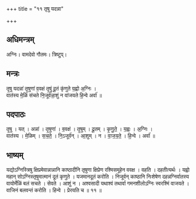 +++
title = "११ तृषु यदन्ना"

+++
## अधिमन्त्रम्
अग्निः। वामदेवो गौतमः। त्रिष्टुप्।

## मन्त्रः
तृ॒षु यदन्ना॑ तृ॒षुणा॑ व॒वक्ष॑ तृ॒षुं दू॒तं कृ॑णुते य॒ह्वो अ॒ग्निः ।  
वात॑स्य मे॒ळिं स॑चते नि॒जूर्व॑न्ना॒शुं न वा॑जयते हि॒न्वे अर्वा॑ ॥

## पदपाठः
तृ॒षु । यत् । अन्ना॑ । तृ॒षुणा॑ । व॒वक्ष॑ । तृ॒षुम् । दू॒तम् । कृ॒णु॒ते॒ । य॒ह्वः । अ॒ग्निः ।  
वात॑स्य । मे॒ळिम् । स॒च॒ते॒ । नि॒ऽजूर्व॑न् । आ॒शुम् । न । वा॒ज॒य॒ते॒ । हि॒न्वे । अर्वा॑ ॥

## भाष्यम्
यद्योऽग्निस्त्रिषु क्षिप्रमेवान्नान्नानि काष्ठादीनि तृषुणा क्षिप्रेण रश्मिसमूहेन ववक्ष । वहति । दहतीत्यर्थः । यह्वो महान् सोऽग्निस्तृषुमात्मानं दूतं कृणुते । यजमानदूतं करोति । निजूर्वन् काष्ठानि निःशेषेण दहन्नग्निर्वातस्य वायोर्मेळिं बलं सचते । सेवते । आशुं न । अश्वसादी यथाश्वं तथार्वा गमनशीलोऽग्निः स्वरश्मिं वाजयते । वाजिनं बलवन्तं करोति । हिन्वे । प्रेरयति च ॥ ११ ॥